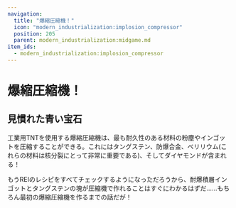 ```yaml
---
navigation:
  title: "爆縮圧縮機！"
  icon: "modern_industrialization:implosion_compressor"
  position: 205
  parent: modern_industrialization:midgame.md
item_ids:
  - modern_industrialization:implosion_compressor
---
```


# 爆縮圧縮機！

## 見慣れた青い宝石

<ItemImage id="minecraft:diamond" />

工業用TNTを使用する爆縮圧縮機は、最も耐久性のある材料の粉塵やインゴットを圧縮することができる。これにはタングステン、防爆合金、ベリリウム(これらの材料は核分裂にとって非常に重要である)、そしてダイヤモンドが含まれる！

もうREIのレシピをすべてチェックするようになっただろうから、耐爆積層インゴットとタングステンの塊が圧縮機で作れることはすぐにわかるはずだ……もちろん最初の爆縮圧縮機を作るまでの話だが！

<Recipe id="modern_industrialization:electric_age/machine/implosion_compressor_asbl" />

